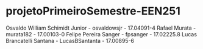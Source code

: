 # projetoPrimeiroSemestre-EEN251


Osvaldo William Schimidt Junior - osvaldowsjr - 17.04091-4
Rafael Murata - murata182 - 17.00103-0
Felipe Pereira Sanger - fpsanger - 17.02225.8
Lucas Brancatelli Santana - LucasBSantanta - 17.00895-6
